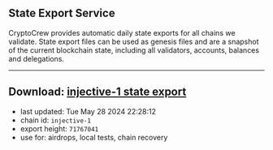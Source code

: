 ## State Export Service
CryptoCrew provides automatic daily state exports for all chains we validate. State export files can be used as genesis files and are a snapshot of the current blockchain state, including all validators, accounts, balances and delegations.

---
**Download: [injective-1 state export](https://dl-eu2.ccvalidators.com/SERVICE/injective/injective-1_export_71767041.json)**
---

- last updated: Tue May 28 2024 22:28:12
- chain id: `injective-1`
- export height: `71767041`
- use for: airdrops, local tests, chain recovery

